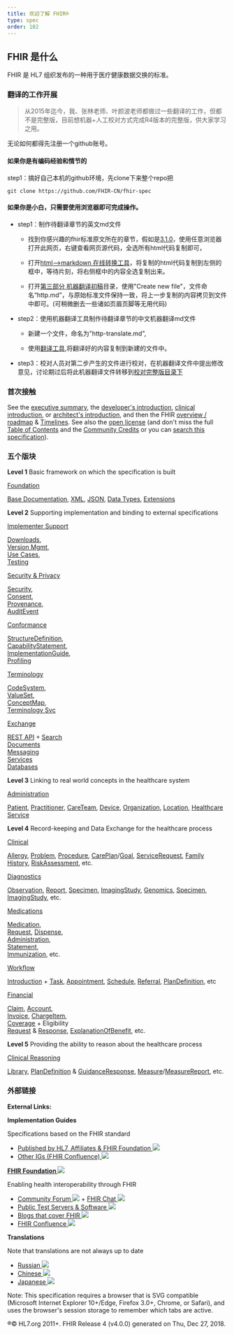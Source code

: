 ```yaml
---
title: 欢迎了解 FHIR®
type: spec
order: 102
---
```


## FHIR 是什么

FHIR 是 HL7 组织发布的一种用于医疗健康数据交换的标准。


### 翻译的工作开展

>从2015年迄今，我、张林老师、叶颜波老师都做过一些翻译的工作，但都不是完整版，目前想机器+人工校对方式完成R4版本的完整版，供大家学习之用。


无论如何都得先注册一个github账号。

#### 如果你是有编码经验和情节的
step1：搞好自己本机的github环境，先clone下来整个repo把 
```
git clone https://github.com/FHIR-CN/fhir-spec
```
#### 如果你是小白，只需要使用浏览器即可完成操作。

* step1：制作待翻译章节的英文md文件

    * 找到你感兴趣的fhir标准原文所在的章节，假如是[3.1.0](http://hl7.org/fhir/http.html)，使用任意浏览器打开此网页，右键查看网页源代码，全选所有html代码复制即可，
    
    * 打开[html——>markdown 在线转换工具](http://domchristie.github.io/turndown/)，将复制的html代码复制到左侧的框中，等待片刻，将右侧框中的内容全选复制出来。

    * 打开[第三部分 机器翻译初稿](https://github.com/FHIR-CN/fhir-spec/tree/r4/src/v4/module03)目录，使用"Create new file"，文件命名“http.md”，与原始标准文件保持一致，将上一步复制的内容拷贝到文件中即可。(可稍微删去一些诸如页眉页脚等无用代码)

* step2：使用机器翻译工具制作待翻译章节的中文机器翻译md文件

    * 新建一个文件，命名为"http-translate.md",
    
    * 使用[翻译工具](https://fanyi.transgod.cn/),将翻译好的内容复制到新建的文件中。


* step3：校对人员对第二步产生的文件进行校对，在机器翻译文件中提出修改意见，讨论期过后将此机器翻译文件转移到[校对完整版目录下](https://github.com/FHIR-CN/fhir-spec/tree/r4/src/v4/spec)













### 首次接触

See the [executive summary](summary.html), the [developer's introduction](overview-dev.html), [clinical introduction](overview-clinical.html), or [architect's introduction](overview-arch.html), and then the FHIR [overview / roadmap](overview.html) & [Timelines](versions.html). See also the [open license](license.html) (and don't miss the full [Table of Contents](toc.html) and the [Community Credits](credits.html) or you can [search this specification](search.cfm)).



### 五个版块


**Level 1** Basic framework on which the specification is built

[Foundation](foundation-module.html)

[Base Documentation](documentation.html), [XML](xml.html), [JSON](json.html), [Data Types](datatypes.html), [Extensions](extensibility.html)

**Level 2** Supporting implementation and binding to external specifications

[Implementer Support](implsupport-module.html)

[Downloads](downloads.html),  
[Version Mgmt](versioning.html),  
[Use Cases](usecases.html),  
[Testing](testing.html)

[Security & Privacy](secpriv-module.html)

[Security](security.html),  
[Consent](consent.html),  
[Provenance](provenance.html),  
[AuditEvent](auditevent.html)

[Conformance](conformance-module.html)

[StructureDefinition](structuredefinition.html),  
[CapabilityStatement](capabilitystatement.html),  
[ImplementationGuide](implementationguide.html),  
[Profiling](profiling.html)

[Terminology](terminology-module.html)

[CodeSystem](codesystem.html),  
[ValueSet](valueset.html),  
[ConceptMap](conceptmap.html),  
[Terminology Svc](terminology-service.html)

[Exchange](exchange-module.html)

[REST API](http.html) + [Search](search.html)  
[Documents](documents.html)  
[Messaging](messaging.html)  
[Services](services.html)  
[Databases](storage.html)  

**Level 3** Linking to real world concepts in the healthcare system

[Administration](administration-module.html)

[Patient](patient.html), [Practitioner](practitioner.html), [CareTeam](careteam.html), [Device](device.html), [Organization](organization.html), [Location](location.html), [Healthcare Service](healthcareservice.html)

**Level 4** Record-keeping and Data Exchange for the healthcare process

[Clinical](clinicalsummary-module.html)

[Allergy](allergyintolerance.html), [Problem](condition.html), [Procedure](procedure.html), [CarePlan](careplan.html)/[Goal](goal.html), [ServiceRequest](servicerequest.html), [Family History](familymemberhistory.html), [RiskAssessment](riskassessment.html), etc.

[Diagnostics](diagnostics-module.html)

[Observation](observation.html), [Report](diagnosticreport.html), [Specimen](specimen.html), [ImagingStudy](imagingstudy.html), [Genomics](genomics.html), [Specimen](specimen.html), [ImagingStudy](imagingstudy.html), etc.

[Medications](medications-module.html)

[Medication](medication.html),  
[Request](medicationrequest.html), [Dispense](medicationdispense.html),  
[Administration](medicationadministration.html),  
[Statement](medicationstatement.html),  
[Immunization](immunization.html), etc.

[Workflow](workflow-module.html)

[Introduction](workflow.html) + [Task](task.html), [Appointment](appointment.html), [Schedule](schedule.html), [Referral](servicerequest.html), [PlanDefinition](plandefinition.html), etc

[Financial](financial-module.html)

[Claim](claim.html), [Account](account.html),  
[Invoice](invoice.html), [ChargeItem](chargeitem.html),  
[Coverage](coverage.html) + Eligibility  
[Request](coverageeligibilityrequest.html) & [Response](coverageeligibilityresponse.html), [ExplanationOfBenefit](explanationofbenefit.html), etc.

**Level 5** Providing the ability to reason about the healthcare process

[Clinical Reasoning](clinicalreasoning-module.html)

[Library](library.html), [PlanDefinition](plandefinition.html) & [GuidanceResponse](guidanceresponse.html), [Measure](measure.html)/[MeasureReport](measurereport.html), etc.


### 外部链接



**External Links:**

**Implementation Guides**

Specifications based on the FHIR standard

*   [Published by HL7, Affiliates & FHIR Foundation ![](external.png)](http://www.fhir.org/guides/registry) 
*   [Other IGs (FHIR Confluence) ![](external.png)](https://confluence.hl7.org/display/FHIR/IGs+from+other+Organizations) 

**[FHIR Foundation ![](external.png)](http://fhir.org)** 

Enabling health interoperability through FHIR

*   [Community Forum ![](external.png)](http://community.fhir.org/) + [FHIR Chat ![](external.png)](http://chat.fhir.org/) 
*   [Public Test Servers & Software ![](external.png)](https://confluence.hl7.org/display/FHIR/Public+Test+Servers) 
*   [Blogs that cover FHIR ![](external.png)](https://confluence.hl7.org/display/FHIR/Blogs) 
*   [FHIR Confluence ![](external.png)](https://confluence.hl7.org/display/FHIR) 

**Translations**

Note that translations are not always up to date

*   [Russian ![](external.png)](http://fhir-ru.github.io/index.html) 
*   [Chinese ![](external.png)](https://github.com/wanghaisheng/fhir-cn/blob/source/README.md) 
*   [Japanese ![](external.png)](https://sites.google.com/site/fhirjp/) 

Note: This specification requires a browser that is SVG compatible (Microsoft Internet Explorer 10+/Edge, Firefox 3.0+, Chrome, or Safari), and uses the browser's session storage to remember which tabs are active.

®© HL7.org 2011+. FHIR Release 4 (v4.0.0) generated on Thu, Dec 27, 2018. 
